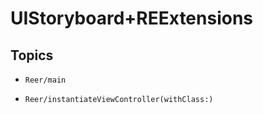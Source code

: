 # UIStoryboard+REExtensions

## Topics

- ``Reer/main``

- ``Reer/instantiateViewController(withClass:)``
